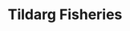 ---
title: "Tildarg Fisheries"
address: "42, Breckenhill Rd, Doagh, Ballyclare, Co. Antrim BT39 0TB"
tel: "0 2893449022"
county: "Antrim"
category: "Flying"
type: "Content"
lat: "054.7884620000"
lng: "-006.0715240000"
---